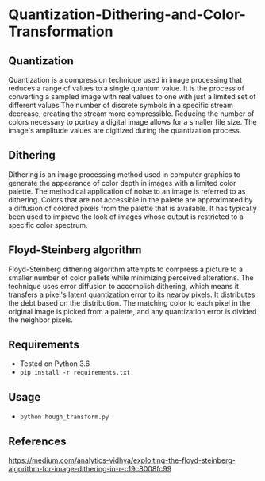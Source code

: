 # Quantization-Dithering-and-Color-Transformation

## Quantization
Quantization is a compression technique used in image processing that reduces a range of values to a single quantum value. It is the process of converting a sampled image with real values to one with just a limited set of different values The number of discrete symbols in a specific stream decrease, creating the stream more compressible. Reducing the number of colors necessary to portray a digital image allows for a smaller file size. The image's amplitude values are digitized during the quantization process.

## Dithering
Dithering is an image processing method used in computer graphics to generate the appearance of color depth in images with a limited color palette. The methodical application of noise to an image is referred to as dithering. Colors that are not accessible in the palette are approximated by a diffusion of colored pixels from the palette that is available. It has typically been used to improve the look of images whose output is restricted to a specific color spectrum.

## Floyd-Steinberg algorithm
Floyd-Steinberg dithering algorithm attempts to compress a picture to a smaller number of color pallets while minimizing perceived alterations. The technique uses error diffusion to accomplish dithering, which means it transfers a pixel's latent quantization error to its nearby pixels. It distributes the debt based on the distribution. The matching color to each pixel in the original image is picked from a palette, and any quantization error is divided the neighbor pixels.

## Requirements
* Tested on Python 3.6
* `pip install -r requirements.txt`

## Usage
* `python hough_transform.py`



## References
https://medium.com/analytics-vidhya/exploiting-the-floyd-steinberg-algorithm-for-image-dithering-in-r-c19c8008fc99